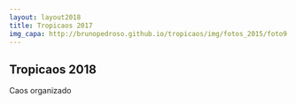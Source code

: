 ```yaml
---
layout: layout2018
title: Tropicaos 2017
img_capa: http://brunopedroso.github.io/tropicaos/img/fotos_2015/foto9.jpg
---
```


## Tropicaos 2018

<div class="caixa">

  Caos organizado <br/><br/>

<!--   <b>Você já sabe:</b><br/>

  Sábado de Carnaval<br/>
  Concentração às 15:00.<br/>
  Onde? Só decidimos na véspera.

  <br/><br/>
  Deixe seu email que nós avisamos.
 -->
</div>




